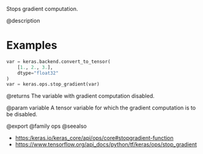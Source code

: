 Stops gradient computation.

@description

# Examples
```python
var = keras.backend.convert_to_tensor(
    [1., 2., 3.],
    dtype="float32"
)
var = keras.ops.stop_gradient(var)
```

@returns
The variable with gradient computation disabled.

@param variable
A tensor variable for which the gradient
computation is to be disabled.

@export
@family ops
@seealso
+ <https:/keras.io/keras_core/api/ops/core#stopgradient-function>
+ <https://www.tensorflow.org/api_docs/python/tf/keras/ops/stop_gradient>
